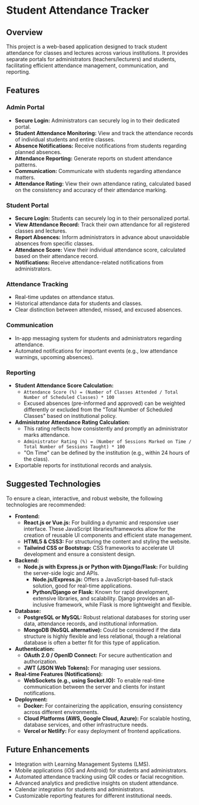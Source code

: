 # Student Attendance Tracker

## Overview

This project is a web-based application designed to track student attendance for classes and lectures across various institutions. It provides separate portals for administrators (teachers/lecturers) and students, facilitating efficient attendance management, communication, and reporting.

## Features

### Admin Portal

*   **Secure Login:** Administrators can securely log in to their dedicated portal.
*   **Student Attendance Monitoring:** View and track the attendance records of individual students and entire classes.
*   **Absence Notifications:** Receive notifications from students regarding planned absences.
*   **Attendance Reporting:** Generate reports on student attendance patterns.
*   **Communication:** Communicate with students regarding attendance matters.
*   **Attendance Rating:** View their own attendance rating, calculated based on the consistency and accuracy of their attendance marking.

### Student Portal

*   **Secure Login:** Students can securely log in to their personalized portal.
*   **View Attendance Record:** Track their own attendance for all registered classes and lectures.
*   **Report Absences:** Inform administrators in advance about unavoidable absences from specific classes.
*   **Attendance Score:** View their individual attendance score, calculated based on their attendance record.
*   **Notifications:** Receive attendance-related notifications from administrators.

### Attendance Tracking

*   Real-time updates on attendance status.
*   Historical attendance data for students and classes.
*   Clear distinction between attended, missed, and excused absences.

### Communication

*   In-app messaging system for students and administrators regarding attendance.
*   Automated notifications for important events (e.g., low attendance warnings, upcoming absences).

### Reporting

*   **Student Attendance Score Calculation:**
    *   `Attendance Score (%) = (Number of Classes Attended / Total Number of Scheduled Classes) * 100`
    *   Excused absences (pre-informed and approved) can be weighted differently or excluded from the "Total Number of Scheduled Classes" based on institutional policy.
*   **Administrator Attendance Rating Calculation:**
    *   This rating reflects how consistently and promptly an administrator marks attendance.
    *   `Administrator Rating (%) = (Number of Sessions Marked on Time / Total Number of Sessions Taught) * 100`
    *   "On Time" can be defined by the institution (e.g., within 24 hours of the class).
*   Exportable reports for institutional records and analysis.

## Suggested Technologies

To ensure a clean, interactive, and robust website, the following technologies are recommended:

*   **Frontend:**
    *   **React.js or Vue.js:** For building a dynamic and responsive user interface. These JavaScript libraries/frameworks allow for the creation of reusable UI components and efficient state management.
    *   **HTML5 & CSS3:** For structuring the content and styling the website.
    *   **Tailwind CSS or Bootstrap:** CSS frameworks to accelerate UI development and ensure a consistent design.
*   **Backend:**
    *   **Node.js with Express.js or Python with Django/Flask:** For building the server-side logic and APIs.
        *   **Node.js/Express.js:** Offers a JavaScript-based full-stack solution, good for real-time applications.
        *   **Python/Django or Flask:** Known for rapid development, extensive libraries, and scalability. Django provides an all-inclusive framework, while Flask is more lightweight and flexible.
*   **Database:**
    *   **PostgreSQL or MySQL:** Robust relational databases for storing user data, attendance records, and institutional information.
    *   **MongoDB (NoSQL alternative):** Could be considered if the data structure is highly flexible and less relational, though a relational database is often a better fit for this type of application.
*   **Authentication:**
    *   **OAuth 2.0 / OpenID Connect:** For secure authentication and authorization.
    *   **JWT (JSON Web Tokens):** For managing user sessions.
*   **Real-time Features (Notifications):**
    *   **WebSockets (e.g., using Socket.IO):** To enable real-time communication between the server and clients for instant notifications.
*   **Deployment:**
    *   **Docker:** For containerizing the application, ensuring consistency across different environments.
    *   **Cloud Platforms (AWS, Google Cloud, Azure):** For scalable hosting, database services, and other infrastructure needs.
    *   **Vercel or Netlify:** For easy deployment of frontend applications.

## Future Enhancements

*   Integration with Learning Management Systems (LMS).
*   Mobile applications (iOS and Android) for students and administrators.
*   Automated attendance tracking using QR codes or facial recognition.
*   Advanced analytics and predictive insights on student attendance.
*   Calendar integration for students and administrators.
*   Customizable reporting features for different institutional needs.
